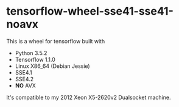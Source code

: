 # tensorflow-wheel-sse41-sse41-noavx

This is a wheel for tensorflow built with
  * Python 3.5.2
  * Tensorflow 1.1.0
  * Linux X86_64 (Debian Jessie)
  * SSE4.1
  * SSE4.2
  * **NO** AVX

It's compatible to my 2012 Xeon X5-2620v2 Dualsocket machine.
